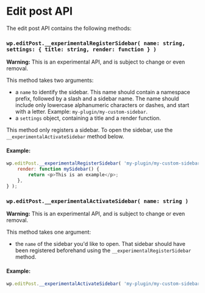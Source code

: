 Edit post API
====

The edit post API contains the following methods:

### `wp.editPost.__experimentalRegisterSidebar( name: string, settings: { title: string, render: function } )`

**Warning:** This is an experimental API, and is subject to change or even removal.

This method takes two arguments: 
- a `name` to identify the sidebar. This name should contain a namespace prefix, followed by a slash and a sidebar name. The name should include only lowercase alphanumeric characters or dashes, and start with a letter. Example: `my-plugin/my-custom-sidebar`.
- a `settings` object, containing a title and a render function. 

This method only registers a sidebar. To open the sidebar, use the `__experimentalActivateSidebar` method below.

#### Example:

```js
wp.editPost.__experimentalRegisterSidebar( 'my-plugin/my-custom-sidebar', {
	render: function mySidebar() {
		return <p>This is an example</p>;
	},
} );
```

### `wp.editPost.__experimentalActivateSidebar( name: string )`

**Warning:** This is an experimental API, and is subject to change or even removal.

This method takes one argument: 
- the `name` of the sidebar you'd like to open. That sidebar should have been registered beforehand using the `__experimentalRegisterSidebar` method.

#### Example:

```js
wp.editPost.__experimentalActivateSidebar( 'my-plugin/my-custom-sidebar' );
```
